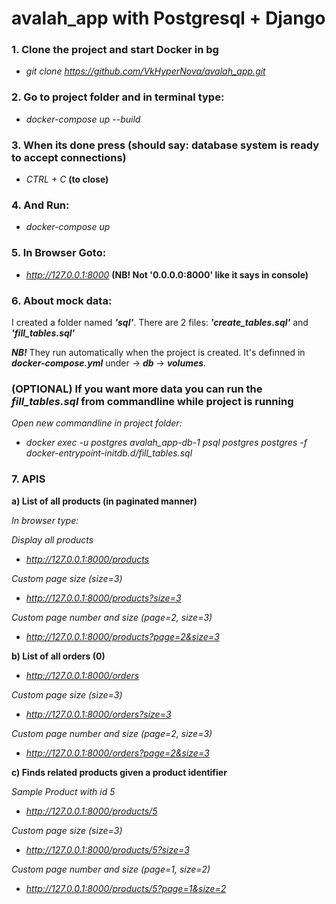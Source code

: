 # avalah_app with Postgresql + Django


### 1. Clone the project and start Docker in bg

- _git clone https://github.com/VkHyperNova/avalah_app.git_

### 2. Go to project folder and in terminal type:

- _docker-compose up --build_

### 3. When its done press (should say: database system is ready to accept connections)

- _CTRL + C_ **(to close)**

### 4. And Run:

- _docker-compose up_

### 5. In Browser Goto:

- _http://127.0.0.1:8000_ **(NB! Not '0.0.0.0:8000' like it says in console)**

### 6. About mock data:

 I created a folder named **_'sql'_**. There are 2 files: **_'create_tables.sql'_** and **_'fill_tables.sql'_**


**_NB!_** They run automatically when the project is created. It's definned in **_docker-compose.yml_** under -> **_db_** -> **_volumes_**.

### **(OPTIONAL) If you want more data you can run the _fill_tables.sql_ from commandline while project is running**

_Open new commandline in project folder:_

- _docker exec -u postgres avalah_app-db-1 psql postgres postgres -f docker-entrypoint-initdb.d/fill_tables.sql_

### 7. APIS

 **a) List of all products (in paginated manner)**

_In browser type:_

_Display all products_

- _http://127.0.0.1:8000/products_

_Custom page size (size=3)_

- _http://127.0.0.1:8000/products?size=3_

_Custom page number and size (page=2, size=3)_

- _http://127.0.0.1:8000/products?page=2&size=3_


**b) List of all orders (0)**

- _http://127.0.0.1:8000/orders_

_Custom page size (size=3)_

- _http://127.0.0.1:8000/orders?size=3_

_Custom page number and size (page=2, size=3)_

- _http://127.0.0.1:8000/orders?page=2&size=3_


**c) Finds related products given a product identifier**

_Sample Product with id 5_

- _http://127.0.0.1:8000/products/5_

_Custom page size (size=3)_

- _http://127.0.0.1:8000/products/5?size=3_
 
_Custom page number and size (page=1, size=2)_

- _http://127.0.0.1:8000/products/5?page=1&size=2_

